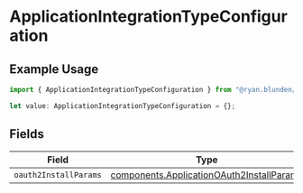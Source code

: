 # ApplicationIntegrationTypeConfiguration

## Example Usage

```typescript
import { ApplicationIntegrationTypeConfiguration } from "@ryan.blunden/discord-sdk/models/components";

let value: ApplicationIntegrationTypeConfiguration = {};
```

## Fields

| Field                                                                                                  | Type                                                                                                   | Required                                                                                               | Description                                                                                            |
| ------------------------------------------------------------------------------------------------------ | ------------------------------------------------------------------------------------------------------ | ------------------------------------------------------------------------------------------------------ | ------------------------------------------------------------------------------------------------------ |
| `oauth2InstallParams`                                                                                  | [components.ApplicationOAuth2InstallParams](../../models/components/applicationoauth2installparams.md) | :heavy_minus_sign:                                                                                     | N/A                                                                                                    |
